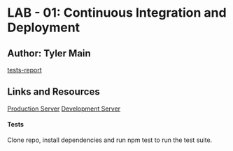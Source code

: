 # LAB - 01: Continuous Integration and Deployment

## Author: Tyler Main

[tests-report](https://github.com/TylerofArk/server-deployment-practice/actions)

## Links and Resources

[Production Server](https://tlm-server-deploy-prod.herokuapp.com/)
[Development Server](https://tlm-server-deploy-dev.herokuapp.com/)

#### Tests

Clone repo, install dependencies and run npm test to run the test suite.
